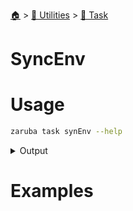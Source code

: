 <!--startTocHeader-->
[🏠](../../README.md) > [🔧 Utilities](../README.md) > [🔨 Task](README.md)
# SyncEnv
<!--endTocHeader-->

# Usage

<!--startCode-->
```bash
zaruba task synEnv --help
```
 
<details>
<summary>Output</summary>
 
```````
Task manipulation utilities

Usage:
  zaruba task [command]

Available Commands:
  addDependency Add task dependency
  addParent     Add task parent
  getIcon       get task icon
  isExist       Is task exist
  setConfig     Set task config
  setEnv        Set task env
  syncEnv       Update task's environment

Flags:
  -h, --help   help for task

Use "zaruba task [command] --help" for more information about a command.
```````
</details>
<!--endCode-->

# Examples



<!--startTocSubTopic-->
<!--endTocSubTopic-->